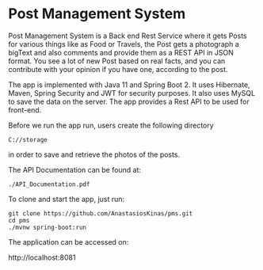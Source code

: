 # Post Management System

Post Management System is a Back end Rest Service where it gets Posts for various things like as Food or Travels, the
Post gets a photograph a bigText and also comments and provide them as a REST API in JSON format. You see a lot of new
Post based on real facts, and you can contribute with your opinion if you have one, according to the post.

The app is implemented with Java 11 and Spring Boot 2. It uses Hibernate, Maven, Spring Security and JWT for security
purposes. It also uses MySQL to save the data on the server. The app provides a Rest API to be used for front-end.

Before we run the app run, users create the following directory

```
C://storage
```

in order to save and retrieve the photos of the posts.

The API Documentation can be found at:

```
./API_Documentation.pdf
```

To clone and start the app, just run:

```shell
git clone https://github.com/AnastasiosKinas/pms.git
cd pms
./mvnw spring-boot:run
```

The application can be accessed on:

http://localhost:8081
